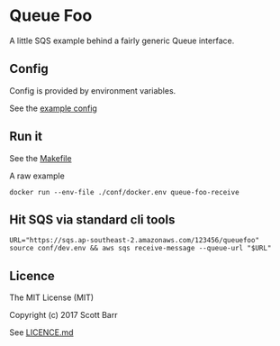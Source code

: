 # Queue Foo

A little SQS example behind a fairly generic Queue interface.


## Config

Config is provided by environment variables.

See the [example config](conf/dev.env.example)


## Run it

See the [Makefile](Makefile)

A raw example

    docker run --env-file ./conf/docker.env queue-foo-receive


## Hit SQS via standard cli tools

    URL="https://sqs.ap-southeast-2.amazonaws.com/123456/queuefoo"
    source conf/dev.env && aws sqs receive-message --queue-url "$URL"


## Licence

The MIT License (MIT)

Copyright (c) 2017 Scott Barr

See [LICENCE.md](LICENCE.md)
